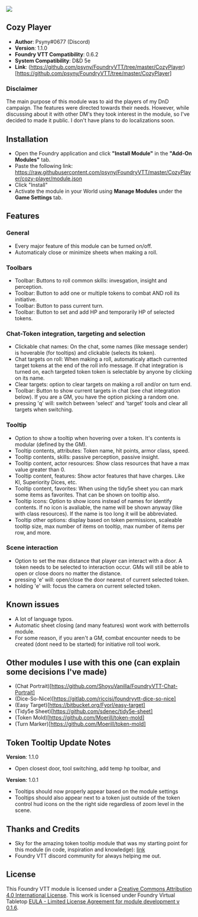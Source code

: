 ![](https://img.shields.io/badge/Foundry-v0.6.2-informational)
## Cozy Player

* **Author**: Psyny#0677  (Discord)
* **Version**: 1.1.0
* **Foundry VTT Compatibility**: 0.6.2
* **System Compatibility**: D&D 5e
* **Link**: (https://github.com/psyny/FoundryVTT/tree/master/CozyPlayer)[https://github.com/psyny/FoundryVTT/tree/master/CozyPlayer]

### Disclaimer

The main purpose of this module was to aid the players of my DnD campaign. The features were directed towards their needs.
However, while discussing about it with other DM's they took interest in the module, so I've decided to made it public.
I don't have plans to do localizations soon.

## Installation
* Open the Foundry application and click **"Install Module"** in the **"Add-On Modules"** tab.
* Paste the following link: https://raw.githubusercontent.com/psyny/FoundryVTT/master/CozyPlayer/cozy-player/module.json
* Click "Install"
* Activate the module in your World using **Manage Modules** under the **Game Settings** tab.

## Features

### General
* Every major feature of this module can be turned on/off.
* Automaticaly close or minimize sheets when making a roll. 

### Toolbars
* Toolbar: Buttons to roll common skills: invesgation, insight and perception.
* Toolbar: Button to add one or multiple tokens to combat AND roll its initiative.
* Toolbar: Button to pass current turn.
* Toolbar: Button to set and add HP and temporarily HP of selected tokens.

### Chat-Token integration, targeting and selection
* Clickable chat names: On the chat, some names (like message sender) is hoverable (for tooltips) and clickable (selects its token).
* Chat targets on roll: When making a roll, automaticaly attach currented target tokens at the end of the roll info message. If chat integration is turned on, each targeted token token is selectable by anyone by clicking on its name.
* Clear targets: option to clear targets on making a roll and/or on turn end.
* Toolbar: Button to show current targets in chat (see chat integration below). If you are a GM, you have the option picking a random one.
* pressing 'q' will: switch between 'select' and 'target' tools and clear all targets when switching. 

### Tooltip
* Option to show a tooltip when hovering over a token. It's contents is modular (defined by the GM).
* Tooltip contents, attributes: Token name, hit points, armor class, speed.
* Tooltip contents, skills: passive perception, passive insight.
* Tooltip content, actor resources: Show class resources that have a max value greater than 0.
* Tooltip content, features: Show actor features that have charges. Like KI, Superiority Dices, etc.
* Tooltip content, favorites: When using the tidy5e sheet you can mark some items as favorites. That can be shown on tooltip also.
* Tooltip icons: Option to show icons instead of names for identify contents. If no icon is avaliable, the name will be shown anyway (like with class resources). If the name is too long it will be abbreviated. 
* Tooltip other options: display based on token permissions, scaleable tooltip size, max number of items on tooltip, max number of items per row, and more.

### Scene interaction
* Option to set the max distance that player can interact with a door. A token needs to be selected to interaction occur. GMs will still be able to open or close doors no matter the distance.
* pressing 'e' will: open/close the door nearest of current selected token.
* holding 'e' will: focus the camera on current selected token.

## Known issues
- A lot of language typos.
- Automatic sheet closing (and many features) wont work with betterrolls module.
- For some reason, if you aren't a GM, combat encounter needs to be created (dont need to be started) for initiative roll tool work.

## Other modules I use with this one (can explain some decisions I've made)
* (Chat Portrait)[https://github.com/ShoyuVanilla/FoundryVTT-Chat-Portrait]
* (Dice-So-Nice)[https://gitlab.com/riccisi/foundryvtt-dice-so-nice]
* (Easy Target)[https://bitbucket.org/Fyorl/easy-target]
* (Tidy5e Sheet)[https://github.com/sdenec/tidy5e-sheet]
* (Token Mold)[https://github.com/Moerill/token-mold]
* (Turn Marker)[https://github.com/Moerill/token-mold]

## Token Tooltip Update Notes
**Version**: 1.1.0
* Open closest door, tool switching, add temp hp toolbar, and 

**Version**: 1.0.1
* Tooltips should now properly appear based on the module settings
* Tooltips should also appear next to a token just outside of the token control hud icons on the the right side regardless of zoom level in the scene.

## Thanks and Credits
- Sky for the amazing token tooltip module that was my starting point for this module (in code, inspiration and knowledge): [link](https://github.com/Sky-Captain-13/foundry/tree/master/token-tooltip) 
- Foundry VTT discord community for always helping me out.

## License
This Foundry VTT module is licensed under a [Creative Commons Attribution 4.0 International License](http://creativecommons.org/licenses/by/4.0/).
This work is licensed under Foundry Virtual Tabletop [EULA - Limited License Agreement for module development v 0.1.6](http://foundryvtt.com/pages/license.html).
